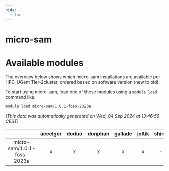 ```yaml
---
hide:
  - toc
---
```


micro-sam
=========

# Available modules


The overview below shows which micro-sam installations are available per HPC-UGent Tier-2cluster, ordered based on software version (new to old).

To start using micro-sam, load one of these modules using a `module load` command like:

```shell
module load micro-sam/1.0.1-foss-2023a
```

*(This data was automatically generated on Wed, 04 Sep 2024 at 13:46:56 CEST)*  

| |accelgor|doduo|donphan|gallade|joltik|shinx|skitty|
| :---: | :---: | :---: | :---: | :---: | :---: | :---: | :---: |
|micro-sam/1.0.1-foss-2023a|x|x|x|x|x|-|x|
